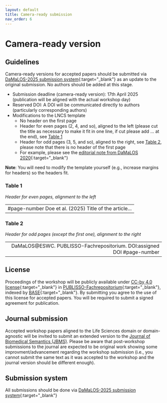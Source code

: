 ```yaml
---
layout: default
title: Camera-ready submission
nav_order: 6
---
```


# Camera-ready version

## Guidelines

Camera-ready versions for accepted papers should be submitted via [DaMaLOS-2025 submission system](){:target="_blank"} as an update to the original submission. No authors should be added at this stage.

* Submission deadline (camera-ready version): 17th April 2025 (publication will be aligned with the actual workshop day)
* Reserved DOI: A DOI will be communicated directly to authors (particularly corresponding authors)
* Modifications to the LNCS template
  * No header on the first page
  * Header for even pages (2, 4, and so), aligned to the left (please cut the title as necessary to make it fit in one line, if cut please add ... at the end), see [Table 1](#table-1)
  * Header for odd pages (3, 5, and so), aligned to the right, see [Table 2](#table-2), please note that there is no header of the first page
  * For example, please see the [editorial note from DaMaLOS 2020](https://repository.publisso.de/resource/frl:6424220/data){:target="_blank"}

**Note**: You will need to modify the template yourself (e.g., increase margins for headers) so the headers fit.

### Table 1

_Header for even pages, alignment to the left_

<table >
  <tr>
    <td style="text-align:left">#page-number Doe et al. (2025) Title of the article...</td>
  </tr>
</table>

### Table 2

_Header for odd pages (except the first one), alignment to the right_

<table >
  <tr>
    <td style="text-align:right">DaMaLOS@ESWC. PUBLISSO-Fachrepositorium. DOI:assigned DOI #page-number</td>
  </tr>
</table>

## License

Proceedings of the workshop will be publicly available under [CC-by 4.0 license](https://creativecommons.org/licenses/by/4.0/){:target="_blank"} in [PUBLISSO-Fachrepositorium](https://repository.publisso.de/){:target="_blank"}, indexed by [BASE](https://www.base-search.net/){:target="_blank"}. By submitting you agree to the use of this license for accepted papers. You will be required to submit a signed agreement for publication.

## Journal submission

Accepted workshop papers aligned to the Life Sciences domain or domain-agnostic will be invited to submit an extended version to the [Journal of Biomedical Semantics (JBMS)](./jbms). Please be aware that post-workshop submissions to the journal are expected to be original work showing some improvment/advancement regarding the workshop submission (i.e., you cannot submit the same text as it was accepted to the workshop and the journal version should be different enough).

## Submission system

All submissions should be done via [DaMaLOS-2025 submission system](){:target="_blank"}
